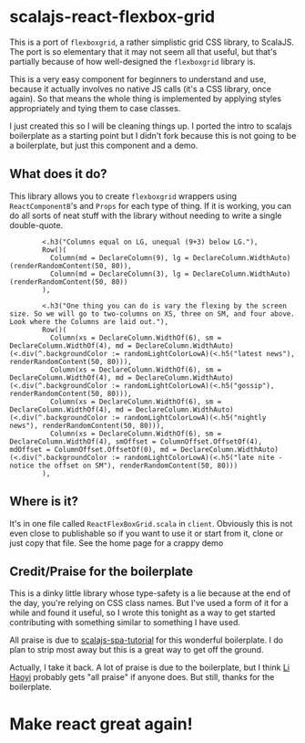 # scalajs-react-flexbox-grid

This is a port of `flexboxgrid`, a rather simplistic grid CSS library, to ScalaJS. The port is so elementary that it may not seem all that useful, but that's partially because of how well-designed the `flexboxgrid` library is.

This is a very easy component for beginners to understand and use, because it actually involves no native JS calls (it's a CSS library, once again). So that means the whole thing is implemented by applying styles appropriately and tying them to case classes.

I just created this so I will be cleaning things up. I ported the intro to scalajs boilerplate as a starting point but I didn't fork because this is not going to be a boilerplate, but just this component and a demo.

## What does it do?

This library allows you to create `flexboxgrid` wrappers using `ReactComponentB`'s and `Props` for each type of thing. If it is working, you can do all sorts of neat stuff with the library without needing to write a single double-quote.

```
        <.h3("Columns equal on LG, unequal (9+3) below LG."),
        Row()(
          Column(md = DeclareColumn(9), lg = DeclareColumn.WidthAuto)(renderRandomContent(50, 80)),
          Column(md = DeclareColumn(3), lg = DeclareColumn.WidthAuto)(renderRandomContent(50, 80))
        ),

        <.h3("One thing you can do is vary the flexing by the screen size. So we will go to two-columns on XS, three on SM, and four above. Look where the Columns are laid out."),
        Row()(
          Column(xs = DeclareColumn.WidthOf(6), sm = DeclareColumn.WidthOf(4), md = DeclareColumn.WidthAuto)(<.div(^.backgroundColor := randomLightColorLowA)(<.h5("latest news"), renderRandomContent(50, 80))),
          Column(xs = DeclareColumn.WidthOf(6), sm = DeclareColumn.WidthOf(4), md = DeclareColumn.WidthAuto)(<.div(^.backgroundColor := randomLightColorLowA)(<.h5("gossip"), renderRandomContent(50, 80))),
          Column(xs = DeclareColumn.WidthOf(6), sm = DeclareColumn.WidthOf(4), md = DeclareColumn.WidthAuto)(<.div(^.backgroundColor := randomLightColorLowA)(<.h5("nightly news"), renderRandomContent(50, 80))),
          Column(xs = DeclareColumn.WidthOf(6), sm = DeclareColumn.WidthOf(4), smOffset = ColumnOffset.OffsetOf(4), mdOffset = ColumnOffset.OffsetOf(0), md = DeclareColumn.WidthAuto)(<.div(^.backgroundColor := randomLightColorLowA)(<.h5("late nite - notice the offset on SM"), renderRandomContent(50, 80)))
        ),
```

## Where is it?

It's in one file called `ReactFlexBoxGrid.scala` in `client`. Obviously this is not even close to publishable so if you want to use it or start from it, clone or just copy that file. See the home page for a crappy demo

## Credit/Praise for the boilerplate

This is a dinky little library whose type-safety is a lie because at the end of the day, you're relying on CSS class names. But I've used a form of it for a while and found it useful, so I wrote this tonight as a way to get started contributing with something similar to something I have used.

All praise is due to [scalajs-spa-tutorial](https://github.com/ochrons/scalajs-spa-tutorial) for this wonderful boilerplate. I do plan to strip most away but this is a great way to get off the ground.

Actually, I take it back. A lot of praise is due to the boilerplate, but I think [Li Haoyi](www.lihaoyi.com/scala-js-games/) probably gets "all praise" if anyone does. But still, thanks for the boilerplate.

# Make react great again!


